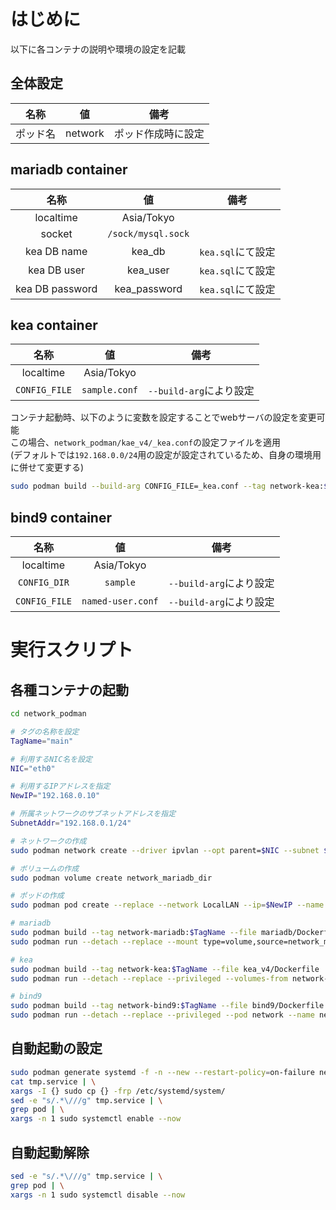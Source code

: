 # はじめに
以下に各コンテナの説明や環境の設定を記載

## 全体設定
|名称|値|備考|
|:-:|:-:|:-:|
|ポッド名|network|ポッド作成時に設定|

## mariadb container
|名称|値|備考|
|:-:|:-:|:-:|
|localtime|Asia/Tokyo|
|socket|`/sock/mysql.sock`|
|kea DB name|kea_db|`kea.sql`にて設定|
|kea DB user|kea_user|`kea.sql`にて設定|
|kea DB password|kea_password|`kea.sql`にて設定|

## kea container
|名称|値|備考|
|:-:|:-:|:-:|
|localtime|Asia/Tokyo|
|`CONFIG_FILE`|`sample.conf`|`--build-arg`により設定|

コンテナ起動時、以下のように変数を設定することでwebサーバの設定を変更可能  
この場合、`network_podman/kae_v4/_kea.conf`の設定ファイルを適用  
(デフォルトでは`192.168.0.0/24`用の設定が設定されているため、自身の環境用に併せて変更する)  
```bash
sudo podman build --build-arg CONFIG_FILE=_kea.conf --tag network-kea:$TagName --file kea_v4/Dockerfile .
```

## bind9 container
|名称|値|備考|
|:-:|:-:|:-:|
|localtime|Asia/Tokyo|
|`CONFIG_DIR`|`sample`|`--build-arg`により設定|
|`CONFIG_FILE`|`named-user.conf`|`--build-arg`により設定|

# 実行スクリプト

## 各種コンテナの起動
<!-- ブランチの切り替えにより、alpineをベースとしたイメージにも変更可能 -->
```bash
cd network_podman

# タグの名称を設定
TagName="main"

# 利用するNIC名を設定
NIC="eth0"

# 利用するIPアドレスを指定
NewIP="192.168.0.10"

# 所属ネットワークのサブネットアドレスを指定
SubnetAddr="192.168.0.1/24"

# ネットワークの作成
sudo podman network create --driver ipvlan --opt parent=$NIC --subnet $SubnetAddr LocalLAN

# ボリュームの作成
sudo podman volume create network_mariadb_dir

# ポッドの作成
sudo podman pod create --replace --network LocalLAN --ip=$NewIP --name network

# mariadb
sudo podman build --tag network-mariadb:$TagName --file mariadb/Dockerfile
sudo podman run --detach --replace --mount type=volume,source=network_mariadb_dir,destination=/var/lib/mysql --pod network --name network-mariadb network-mariadb:$TagName

# kea
sudo podman build --tag network-kea:$TagName --file kea_v4/Dockerfile
sudo podman run --detach --replace --privileged --volumes-from network-mariadb --pod network --name network-kea network-kea:$TagName

# bind9
sudo podman build --tag network-bind9:$TagName --file bind9/Dockerfile
sudo podman run --detach --replace --privileged --pod network --name network-bind9 network-bind9:$TagName
```

## 自動起動の設定
```sh
sudo podman generate systemd -f -n --new --restart-policy=on-failure network >tmp.service
cat tmp.service | \
xargs -I {} sudo cp {} -frp /etc/systemd/system/
sed -e "s/.*\///g" tmp.service | \
grep pod | \
xargs -n 1 sudo systemctl enable --now
```

## 自動起動解除
```sh
sed -e "s/.*\///g" tmp.service | \
grep pod | \
xargs -n 1 sudo systemctl disable --now
```